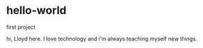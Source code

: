 # hello-world
first project

hi, Lloyd here. I love technology and i'm always teaching myself new things.

